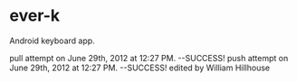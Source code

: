 ever-k
======

Android keyboard app.

pull attempt on June 29th, 2012 at 12:27 PM. --SUCCESS!
push attempt on June 29th, 2012 at 12:27 PM. --SUCCESS!
edited by William Hillhouse
